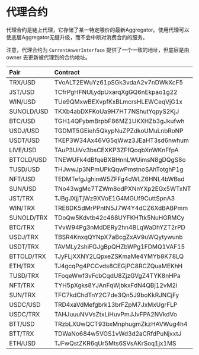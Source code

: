 # 代理合约

代理合约是链上代理，它存储了某一特定喂价的最新Aggregator。使用代理可以使底层Aggregator无缝升级，而不会中断对消费合约的服务。

注意，代理合约为 `CurrentAnwerInterface` 提供了一个一致的地址，但底层是由 owner 去更新被代理到的合约地址。

| Pair       | Contract                           |
|:-----------|:-----------------------------------|
| TRX/USD    | TVoALT2EWuYz61pSGk3vdaA2v7nDWkXcF5 |
| JST/USD    | TCfrPgHFNULydpUxarqXgGQ6nEkpao1g22 |
| WIN/USD    | TUe9QMxwBEXvpfKxBLmcrsHLEWCeqVjG1x |
| SUNOLD/USD | TKXb4abDXFKoUa9H7HT7NShutYqpyS2KjJ |
| BTC/USD    | TGH14QFybmBrpbF86MZ1UKXHZb3gJkufwh |
| USDJ/USD   | TGDMT5GEieh5QkypNuZPZdkoUMuLnbRoNP |
| USDT/USD   | TKEP3W34Ax46VG5qWwz3JEaHT3sd6nwhum |
| LIVE/USD   | TAuP3UiVv3bsCEXKP3ZFfQoqbXnWKnFfpA |
| BTTOLD/USD | TNEWUFk4dBfqeBXBHnnLWUimsN8gDQgS8o |
| TUSD/USD   | THJwwJp3NPmUPkQqwPmstnoSAhTotghP1g |
| NFT/USD    | TEDMTefgJghimW5ZFFg4dWLZ6HNL4bWBsd |
| SUN/USD    | TNo43wgMc7TZWm8odPXNnYXp2EGx5WTxNT |
| JST/TRX    | TJBgJXjjTjWz9XVoE1G4MGUf9CuttSpnA3 |
| WIN/TRX    | TRE6DK5dMrPPntN5J7W4Y4dCZ6XdBABPmm |
| SUNOLD/TRX | TDoQw5Kdvtb42c468UYFKHTtk5NuHGRMCy |
| BTC/TRX    | TVvW94Pg3nMdDERy2hn4BLqWaDhYZT2rPD |
| USDJ/TRX   | TBSR4KnxqQYNpX7aBcgZxAV9uWQytywunb |
| USDT/TRX   | TAVMLy2shiFGJgBpQHZbWPg1FDMQ1VAF15 |
| BTTOLD/TRX | TJyFLjXXNY2LQpxeZSKmaMe4YMYb8K78LQ |
| ETH/TRX    | TJ4gcqPg4PCCvds8CEGjPC8RCZQuaMEKhH |
| TUSD/TRX   | TFoqeWwf3vFcbCqdU8ZjzGVgZ4TYK8nHPa |
| NFT/TRX    | TYH5pXgks8YJAnFqWjbkxFdN4QBj12vM2i |
| SUN/TRX    | TFC7kdChdTnY2C7de3Qn5J9boKkRJNCjFy |
| USDC/USD   | TRD4xaVdMefgbrk13brFZpM7JxMxUgrFLP |
| USDC/TRX   | TAHJuuuNVVsZtxLiHuvPmJJvFPA2NVkdVo |
| BTT/USD    | TRzbLXUwQCT93bxMnphugmZkzHAVWug4h4 |
| BTT/TRX    | TDWaNo684w5VGS1vWd3d2aCRfdPuNjxxtJ |
| ETH/USD    | TJFwQstZKR6qUr5Mts6SVsAKrSoq1jx1MS |
